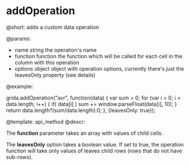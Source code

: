 addOperation
=============

@short:
	adds a custom data operation

@params:

- name				string			the operation's name
- function			function		the function which will be called for each cell in the column with this operation
- options			object			object with operation options, currently there's just the leavesOnly property (see details)


@example:

grida.addOperation("avr", function(data) {
	var sum = 0;
	for (var i = 0; i < data.length; i++) {
		if( data[i] )
		sum += window.parseFloat(data[i], 10);
	}
	return data.length?(sum/data.length):0;
}, {leavesOnly: true});



@template:	api_method
@descr:

The **function** parameter takes an array with values of child cells. 

The **leavesOnly** option takes a boolean value. If set to true, the operation function will take only values of leaves child rows (rows that do not have sub-rows).